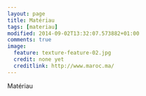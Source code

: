 ```yaml
---
layout: page
title: Matériau
tags: [materiau]
modified: 2014-09-02T13:32:07.573882+01:00
comments: true
image:
  feature: texture-feature-02.jpg
  credit: none yet
  creditlink: http://www.maroc.ma/
---
```


Matériau
